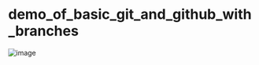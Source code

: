 # demo_of_basic_git_and_github_with_branches

![image](https://github.com/user-attachments/assets/eb6e722f-c099-44a9-bcbf-08a5dbc39449)
